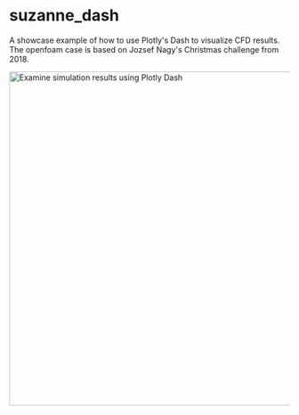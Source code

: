 # suzanne_dash
A showcase example of how to use Plotly's Dash to visualize CFD results. The openfoam case is based on Jozsef Nagy's Christmas challenge from 2018.

<img src="https://github.com/axelfiedler/ipost/blob/master/demo.gif" alt="Examine simulation results using Plotly Dash" width="600"/>
